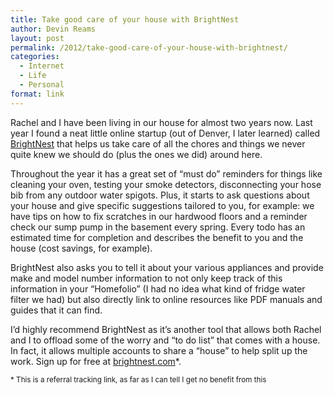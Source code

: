 ```yaml
---
title: Take good care of your house with BrightNest
author: Devin Reams
layout: post
permalink: /2012/take-good-care-of-your-house-with-brightnest/
categories:
  - Internet
  - Life
  - Personal
format: link
---
```

Rachel and I have been living in our house for almost two years now. Last year I found a neat little online startup (out of Denver, I later learned) called [BrightNest][1] that helps us take care of all the chores and things we never quite knew we should do (plus the ones we did) around here.

Throughout the year it has a great set of &#8220;must do&#8221; reminders for things like cleaning your oven, testing your smoke detectors, disconnecting your hose bib from any outdoor water spigots. Plus, it starts to ask questions about your house and give specific suggestions tailored to you, for example: we have tips on how to fix scratches in our hardwood floors and a reminder check our sump pump in the basement every spring. Every todo has an estimated time for completion and describes the benefit to you and the house (cost savings, for example).

BrightNest also asks you to tell it about your various appliances and provide make and model number information to not only keep track of this information in your &#8220;Homefolio&#8221; (I had no idea what kind of fridge water filter we had) but also directly link to online resources like PDF manuals and guides that it can find.

I&#8217;d highly recommend BrightNest as it&#8217;s another tool that allows both Rachel and I to offload some of the worry and &#8220;to do list&#8221; that comes with a house. In fact, it allows multiple accounts to share a &#8220;house&#8221; to help split up the work. Sign up for free at [brightnest.com][1]*.

<small>* This is a referral tracking link, as far as I can tell I get no benefit from this</small>

 [1]: https://brightnest.com/r/8c90cd4a